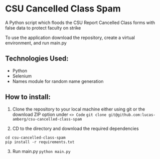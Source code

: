 # CSU Cancelled Class Spam

A Python script which floods the CSU Report Cancelled Class forms with false data to protect faculty on strike

To use the application download the repository, create a virtual environment, and run main.py

## Technologies Used:

* Python
* Selenium
* Names module for random name generation

## How to install:

1. Clone the repository to your local machine either using git or the download ZIP option under `<> Code`
`git clone git@github.com:lucas-amberg/csu-cancelled-class-spam`

2. CD to the directory and download the required dependencies
```
cd csu-cancelled-class-spam
pip install -r requirements.txt
```

3. Run main.py
`python main.py`